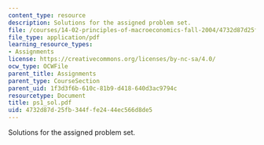 ```yaml
---
content_type: resource
description: Solutions for the assigned problem set.
file: /courses/14-02-principles-of-macroeconomics-fall-2004/4732d87d25fb344ffe2444ec566d8de5_ps1_sol.pdf
file_type: application/pdf
learning_resource_types:
- Assignments
license: https://creativecommons.org/licenses/by-nc-sa/4.0/
ocw_type: OCWFile
parent_title: Assignments
parent_type: CourseSection
parent_uid: 1f3d3f6b-610c-81b9-d418-640d3ac9794c
resourcetype: Document
title: ps1_sol.pdf
uid: 4732d87d-25fb-344f-fe24-44ec566d8de5
---
```

Solutions for the assigned problem set.